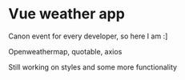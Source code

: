 # Vue weather app

Canon event for every developer, so here I am :]

Openweathermap, quotable, axios

Still working on styles and some more functionality
